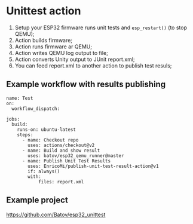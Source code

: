 # Unittest action
1. Setup your ESP32 firmware runs unit tests and `esp_restart()` (to stop QEMU);
2. Action builds firmware;
3. Action runs firmware ar QEMU;
4. Action writes QEMU log output to file;
5. Action converts Unity output to JUnit report.xml;
6. You can feed report.xml to another action to publish test resuls;

## Example workflow with results publishing
```
name: Test
on:
  workflow_dispatch:

jobs:
  build:
    runs-on: ubuntu-latest
    steps:
      - name: Checkout repo
        uses: actions/checkout@v2
      - name: Build and show result
        uses: batov/esp32_qemu_runner@master
      - name: Publish Unit Test Results
        uses: EnricoMi/publish-unit-test-result-action@v1
        if: always()
        with:
            files: report.xml
```

## Example project
https://github.com/Batov/esp32_unittest
